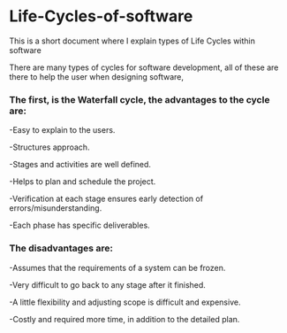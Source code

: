 # Life-Cycles-of-software
This is a short document where I explain types of Life Cycles within software 

There are many types of cycles for software development, all of these are there to help the user when designing software, 




### The first, is the Waterfall cycle, the advantages to the cycle are:

-Easy to explain to the users.

-Structures approach.

-Stages and activities are well defined.

-Helps to plan and schedule the project.

-Verification at each stage ensures early detection of errors/misunderstanding.

-Each phase has specific deliverables.


### The disadvantages are:

-Assumes that the requirements of a system can be frozen.

-Very difficult to go back to any stage after it finished.

-A little flexibility and adjusting scope is difficult and expensive.

-Costly and required more time, in addition to the detailed plan.
